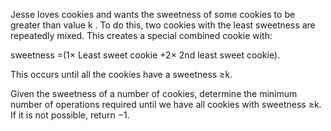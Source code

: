 Jesse loves cookies and wants the sweetness of some cookies to be greater than value k . To do this, two cookies with the least sweetness are repeatedly mixed. This creates a special combined cookie with:

sweetness =(1× Least sweet cookie +2× 2nd least sweet cookie).

This occurs until all the cookies have a sweetness ≥k.

Given the sweetness of a number of cookies, determine the minimum number of operations required until we have all cookies with sweetness ≥k. If it is not possible, return −1.